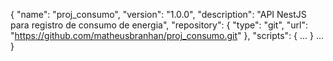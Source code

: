 {
  "name": "proj_consumo",
  "version": "1.0.0",
  "description": "API NestJS para registro de consumo de energia",
  "repository": {
    "type": "git",
    "url": "https://github.com/matheusbranhan/proj_consumo.git"
  },
  "scripts": {
    ...
  }
  ...
}
